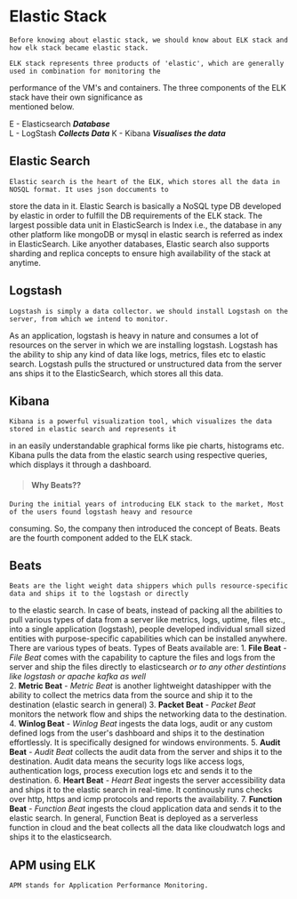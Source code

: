 #  Elastic Stack

    Before knowing about elastic stack, we should know about ELK stack and how elk stack became elastic stack.

    ELK stack represents three products of 'elastic', which are generally used in combination for monitoring the 
performance of the VM's and containers. The three components of the ELK stack have their own significance as  
mentioned below.

E - Elasticsearch   ***Database*** <br>
L - LogStash        ***Collects Data***
K - Kibana          ***Visualises the data***

## Elastic Search
    Elastic search is the heart of the ELK, which stores all the data in NOSQL format. It uses json doccuments to
store the data in it. Elastic Search is basically a NoSQL type DB developed by elastic in order to fulfill the DB
requirements of the ELK stack. The largest possible data unit in ElasticSearch is Index i.e., the database in any
other platform like mongoDB or mysql in elastic search is referred as index in ElasticSearch.
    Like anyother databases, Elastic search also supports sharding and replica concepts to ensure high availability
of the stack at anytime.

## Logstash
    Logstash is simply a data collector. we should install Logstash on the server, from which we intend to monitor. 
As an application, logstash is heavy in nature and consumes a lot of resources on the server in which we are installing
logstash. Logstash has the ability to ship any kind of data like logs, metrics, files etc to elastic search. Logstash
pulls the structured or unstructured data from the server ans ships it to the ElasticSearch, which stores all this 
data.

## Kibana
    Kibana is a powerful visualization tool, which visualizes the data stored in elastic search and represents it
in an easily understandable graphical forms like pie charts, histograms etc. Kibana pulls the data from the elastic
search using respective queries, which displays it through a dashboard.

> #### Why Beats??
    During the initial years of introducing ELK stack to the market, Most of the users found logstash heavy and resource 
consuming. So, the company then introduced the concept of Beats. Beats are the fourth component added to the ELK stack.

## Beats
    Beats are the light weight data shippers which pulls resource-specific data and ships it to the logstash or directly 
to the elastic search. In case of beats, instead of packing all the abilities to pull various types of data from a server
like metrics, logs, uptime, files etc., into a single application (logstash), people developed individual small sized
entities with purpose-specific capabilities which can be installed anywhere. There are various types of beats. 
Types of Beats available are:
    1. **File Beat**
         - *File Beat* comes with the capability to capture the files and logs from the server and ship the files directly
         to elasticsearch *or to any other destintions like logstash or apache kafka as well*  
    2. **Metric Beat**
         - *Metric Beat* is another lightweight datashipper with the ability to collect the metrics data from the source
         and ship it to the destination (elastic search in general)
    3. **Packet Beat**
         - *Packet Beat* monitors the network flow and ships the networking data to the destination.
    4. **Winlog Beat**
         - *Winlog Beat* ingests the data logs, audit or any custom defined logs from the user's dashboard and ships it
         to the destination effortlessly. It is specifically designed for windows environments.
    5. **Audit Beat**
         - *Audit Beat* collects the audit data from the server and ships it to the destination. Audit data means the security
         logs like access logs, authentication logs, process execution logs etc and sends it to the destination.
    6. **Heart Beat**
         - *Heart Beat* ingests the server accessibility data and ships it to the elastic search in real-time. It continously 
        runs checks over http, https and icmp protocols and reports the availability.
    7. **Function Beat**
         - *Function Beat* ingests the cloud application data and sends it to the elastic search. In general, Function Beat is
         deployed as a serverless function in cloud and the beat collects all the data like cloudwatch logs and ships it to the
         elasticsearch.

## APM using ELK
    APM stands for Application Performance Monitoring.